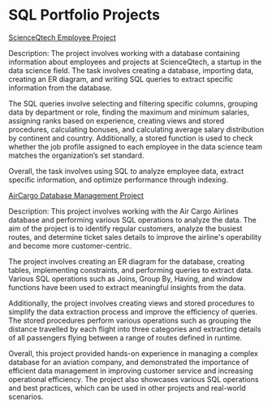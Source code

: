 # SQL Portfolio Projects

[ScienceQtech Employee Project](https://github.com/jimit-patel/Portfolio-Projects/blob/main/ScieanceQtech_Employee.sql)

Description:
The project involves working with a database containing information about employees and projects at ScienceQtech, a startup in the data science field. The task involves creating a database, importing data, creating an ER diagram, and writing SQL queries to extract specific information from the database. 

The SQL queries involve selecting and filtering specific columns, grouping data by department or role, finding the maximum and minimum salaries, assigning ranks based on experience, creating views and stored procedures, calculating bonuses, and calculating average salary distribution by continent and country. Additionally, a stored function is used to check whether the job profile assigned to each employee in the data science team matches the organization’s set standard. 

Overall, the task involves using SQL to analyze employee data, extract specific information, and optimize performance through indexing.


[AirCargo Database Management Project](https://github.com/jimit-patel/Portfolio-Projects/blob/main/AirCargo.sql)

Description: 
This project involves working with the Air Cargo Airlines database and performing various SQL operations to analyze the data. The aim of the project is to identify       regular customers, analyze the busiest routes, and determine ticket sales details to improve the airline's operability and become more customer-centric.

The project involves creating an ER diagram for the database, creating tables, implementing constraints, and performing queries to extract data. Various SQL operations   such as Joins, Group By, Having, and window functions have been used to extract meaningful insights from the data.

Additionally, the project involves creating views and stored procedures to simplify the data extraction process and improve the efficiency of queries. The stored         procedures perform various operations such as grouping the distance travelled by each flight into three categories and extracting details of all passengers flying       between a range of routes defined in runtime.

Overall, this project provided hands-on experience in managing a complex database for an aviation company, and demonstrated the importance of efficient data management   in improving customer service and increasing operational efficiency. The project also showcases various SQL operations and best practices, which can be used in other     projects and real-world scenarios.
